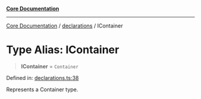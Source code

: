 [**Core Documentation**](../../README.md)

***

[Core Documentation](../../README.md) / [declarations](../README.md) / IContainer

# Type Alias: IContainer

> **IContainer** = `Container`

Defined in: [declarations.ts:38](https://github.com/stonemjs/core/blob/65c9e07f9d264b07f6e4091fcc29046b5ca8ea45/src/declarations.ts#L38)

Represents a Container type.
